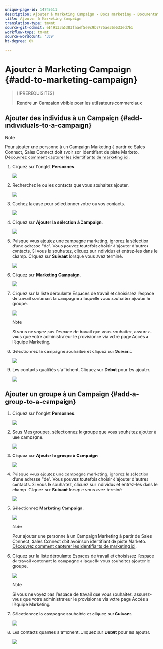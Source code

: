 ```yaml
---
unique-page-id: 14745611
description: Ajouter à Marketing Campaign - Docs marketing - Documentation du produit
title: Ajouter à Marketing Campaign
translation-type: tm+mt
source-git-commit: e149133a5383faaef5e9c9b7775ae36e633ed7b1
workflow-type: tm+mt
source-wordcount: '339'
ht-degree: 0%

---
```



# Ajouter à Marketing Campaign {#add-to-marketing-campaign}

>[!PREREQUISITES]
>
>[Rendre un Campaign visible pour les utilisateurs commerciaux](http://docs.marketo.com/x/NwDh)

## Ajouter des individus à un Campaign {#add-individuals-to-a-campaign}

>[!NOTE]
>
>Pour ajouter une personne à un Campaign Marketing à partir de Sales Connect, Sales Connect doit avoir son identifiant de piste Marketo. [Découvrez comment capturer les identifiants de marketing ici](http://docs.marketo.com/x/CQXLAQ).

1. Cliquez sur l&#39;onglet **Personnes**.

   ![](assets/one-3.png)

1. Recherchez le ou les contacts que vous souhaitez ajouter.

   ![](assets/two-3.png)

1. Cochez la case pour sélectionner votre ou vos contacts.

   ![](assets/three-3.png)

1. Cliquez sur **Ajouter la sélection à Campaign**.

   ![](assets/four-3.png)

1. Puisque vous ajoutez une campagne marketing, ignorez la sélection d’une adresse &quot;de&quot;. Vous pouvez toutefois choisir d&#39;ajouter d&#39;autres contacts. Si vous le souhaitez, cliquez sur Individus et entrez-les dans le champ. Cliquez sur **Suivant** lorsque vous avez terminé.

   ![](assets/five-2.png)

1. Cliquez sur **Marketing Campaign**.

   ![](assets/six-1.png)

1. Cliquez sur la liste déroulante Espaces de travail et choisissez l’espace de travail contenant la campagne à laquelle vous souhaitez ajouter le groupe.

   ![](assets/seven-1.png)

   >[!NOTE]
   >
   >Si vous ne voyez pas l’espace de travail que vous souhaitez, assurez-vous que votre administrateur le provisionne via votre page Accès à l’équipe Marketing.

1. Sélectionnez la campagne souhaitée et cliquez sur **Suivant**.

   ![](assets/eight.png)

1. Les contacts qualifiés s&#39;affichent. Cliquez sur **Début** pour les ajouter.

   ![](assets/nine.png)

## Ajouter un groupe à un Campaign {#add-a-group-to-a-campaign}

1. Cliquez sur l&#39;onglet **Personnes**.

   ![](assets/one-3.png)

1. Sous Mes groupes, sélectionnez le groupe que vous souhaitez ajouter à une campagne.

   ![](assets/eleven.png)

1. Cliquez sur **Ajouter le groupe à Campaign**.

   ![](assets/twelve.png)

1. Puisque vous ajoutez une campagne marketing, ignorez la sélection d’une adresse &quot;de&quot;. Vous pouvez toutefois choisir d&#39;ajouter d&#39;autres contacts. Si vous le souhaitez, cliquez sur Individus et entrez-les dans le champ. Cliquez sur **Suivant** lorsque vous avez terminé.

   ![](assets/thirteen.png)

1. Sélectionnez **Marketing Campaign**.

   ![](assets/six-1.png)

   >[!NOTE]
   >
   >Pour ajouter une personne à un Campaign Marketing à partir de Sales Connect, Sales Connect doit avoir son identifiant de piste Marketo. [Découvrez comment capturer les identifiants de marketing ici](http://docs.marketo.com/x/CQXLAQ).

1. Cliquez sur la liste déroulante Espaces de travail et choisissez l’espace de travail contenant la campagne à laquelle vous souhaitez ajouter le groupe.

   ![](assets/seven-1.png)

   >[!NOTE]
   >
   >Si vous ne voyez pas l’espace de travail que vous souhaitez, assurez-vous que votre administrateur le provisionne via votre page Accès à l’équipe Marketing.

1. Sélectionnez la campagne souhaitée et cliquez sur **Suivant**.

   ![](assets/eight.png)

1. Les contacts qualifiés s&#39;affichent. Cliquez sur **Début** pour les ajouter.

   ![](assets/nine.png)

